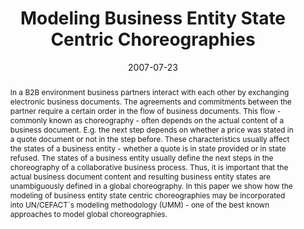 ---
abstract: In a B2B environment business partners interact with each other by exchanging
  electronic business documents. The agreements and commitments between the partner
  require a certain order in the flow of business documents. This flow - commonly
  known as choreography - often depends on the actual content of a business document.
  E.g. the next step depends on whether a price was stated in a quote document or
  not in the step before. These characteristics usually affect the states of a business
  entity - whether a quote is in state provided or in state refused. The states of
  a business entity usually define the next steps in the choreography of a collaborative
  business process. Thus, it is important that the actual business document content
  and resulting business entity states are unambiguously defined in a global choreography.
  In this paper we show how the modeling of business entity state centric choreographies
  may be incorporated into UN/CEFACT´s modeling methodology (UMM) - one of the best
  known approaches to model global choreographies.
authors:
- Christian Huemer
- Philipp Liegl
- Rainer Schuster
- Marco Zapletal
date: '2007-07-23'
featured: false
publication_types:
- '0'
publishDate: '2007-07-23'
title: Modeling Business Entity State Centric Choreographies
url_pdf: http://publik.tuwien.ac.at/files/pub-inf_5002.pdf
---
